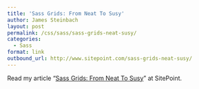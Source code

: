```yaml
---
title: 'Sass Grids: From Neat To Susy'
author: James Steinbach
layout: post
permalink: /css/sass/sass-grids-neat-susy/
categories:
  - Sass
format: link
outbound_url: http://www.sitepoint.com/sass-grids-neat-susy/
---
```

Read my article &#8220;<a title="Sass Grids: From Neat To Susy" href="http://www.sitepoint.com/sass-grids-neat-susy/" target="_blank">Sass Grids: From Neat To Susy</a>&#8221; at SitePoint.